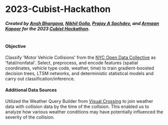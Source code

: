 # 2023-Cubist-Hackathon

##### Created by [Ansh Bhargava](https://www.linkedin.com/in/anshbhargava/), [Nikhil Golla](https://www.linkedin.com/in/nikhilgolla/), [Prajay A Sachdev](https://www.linkedin.com/in/prajay0024/), and [Armaan Kapoor](https://www.linkedin.com/in/armaan-kapoor/) for the 2023 [Cubist Hackathon](https://www.linkedin.com/jobs/view/2023-cubist-hackathon-at-cubist-systematic-strategies-3548651090/).
#
#### Objective
Classify 'Motor Vehicle Collisions' from the [NYC Open Data Collective](https://data.cityofnewyork.us/Public-Safety/Motor-Vehicle-Collisions-Crashes/h9gi-nx95) as 'fatal/nonfatal'. 
Select, preprocess, and encode features (spatial coordinates, vehicle type code, weather, time) to train gradient-boosted decision trees, LTSM networks, and deterministic statistical models and carry out classification/inference. 
#### Additional Data Sources
Utilized the Weather Query Builder from [Visual Crossing](https://www.visualcrossing.com/weather/weather-data-services) to join weather data with collision data by the time of the collision. This enabled us to analyze how various weather conditions may have potentially influenced the severity of the collision.

